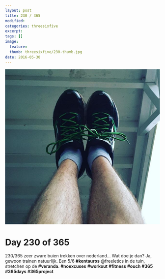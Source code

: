 ```yaml
---
layout: post
title: 230 / 365
modified:
categories: threesixfive
excerpt:
tags: []
image:
  feature: 
  thumb: threesixfive/230-thumb.jpg
date: 2016-05-30
---
```


![230](/images/threesixfive/230.jpg)

# Day 230 of 365

230/365 zeer zware buien trekken over nederland... Wat doe je dan? Ja, gewoon trainen natuurlijk. Een 5/6 **\#kentauros** @freeletics in de tuin, stretchen op de **\#veranda**. **\#noexcuses** **\#workout** **\#fitness** **\#ouch** **\#365** **\#365days** **\#365project**
